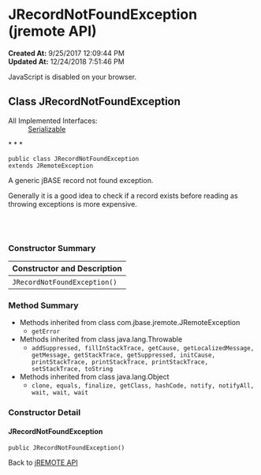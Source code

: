 # JRecordNotFoundException (jremote API)

**Created At:** 9/25/2017 12:09:44 PM  
**Updated At:** 12/24/2018 7:51:46 PM  

<noscript><div>JavaScript is disabled on your browser.</div></noscript><!-- ========= START OF TOP NAVBAR ======= -->
<!--   -->

## Class JRecordNotFoundException

<dl><dt>All Implemented Interfaces:</dt><dd><a href="http://java.sun.com/j2se/1.5.0/docs/api/java/io/Serializable.html?is-external=true" title="class or interface in java.io">Serializable</a></dd></dl>
* * *


```
public class JRecordNotFoundException
extends JRemoteException
```

A generic jBASE record not found exception.

Generally it is a good idea to check if a record exists before reading as throwing exceptions is more expensive.
<dl><dt><br></dt><dt><br></dt></dl>

<!--   -->

### Constructor Summary


| Constructor and Description<br> |
| --- |
| `JRecordNotFoundException()` <br> |




<!--   -->

### Method Summary

- <!--   -->Methods inherited from class com.jbase.jremote.JRemoteException
    - `getError`
- <!--   -->Methods inherited from class java.lang.Throwable
    - `addSuppressed, fillInStackTrace, getCause, getLocalizedMessage, getMessage, getStackTrace, getSuppressed, initCause, printStackTrace, printStackTrace, printStackTrace, setStackTrace, toString`
- <!--   -->Methods inherited from class java.lang.Object
    - `clone, equals, finalize, getClass, hashCode, notify, notifyAll, wait, wait, wait`

<!--   -->

### Constructor Detail
<!--   -->


#### JRecordNotFoundException

```
public JRecordNotFoundException()
```
<!-- ========= END OF CLASS DATA ========= --><!-- ======= START OF BOTTOM NAVBAR ====== -->
<!--   -->


Back to [jREMOTE API](com_jbase_jremote_package-summary)


